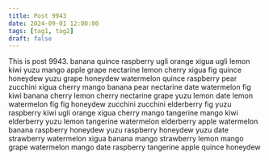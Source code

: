 ```yaml
---
title: Post 9943
date: 2024-09-01 12:00:00
tags: [tag1, tag2]
draft: false
---
```

This is post 9943.
banana
quince
raspberry
ugli
orange
xigua
ugli
lemon
kiwi
yuzu
mango
apple
grape
nectarine
lemon
cherry
xigua
fig
quince
honeydew
yuzu
grape
honeydew
watermelon
quince
raspberry
pear
zucchini
xigua
cherry
mango
banana
pear
nectarine
date
watermelon
fig
kiwi
banana
cherry
lemon
cherry
nectarine
grape
yuzu
lemon
date
lemon
watermelon
fig
fig
honeydew
zucchini
zucchini
elderberry
fig
yuzu
raspberry
kiwi
ugli
orange
xigua
cherry
mango
tangerine
mango
kiwi
elderberry
yuzu
lemon
tangerine
watermelon
elderberry
apple
watermelon
banana
raspberry
honeydew
yuzu
raspberry
honeydew
yuzu
date
strawberry
watermelon
xigua
banana
mango
strawberry
lemon
mango
grape
watermelon
mango
date
raspberry
tangerine
apple
quince
honeydew
